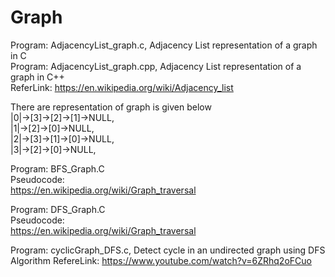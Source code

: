 # Graph
Program: AdjacencyList_graph.c, Adjacency List representation of a graph in C  
Program: AdjacencyList_graph.cpp, Adjacency List representation of a graph in C++  
ReferLink: https://en.wikipedia.org/wiki/Adjacency_list  
  
There are representation of graph is given below  
|0|->[3]->[2]->[1]->NULL,  
|1|->[2]->[0]->NULL,  
|2|->[3]->[1]->[0]->NULL,  
|3|->[2]->[0]->NULL,  
  
Program: BFS_Graph.C  
Pseudocode:  
https://en.wikipedia.org/wiki/Graph_traversal  
  
Program: DFS_Graph.C  
Pseudocode:  
https://en.wikipedia.org/wiki/Graph_traversal  

Program:
cyclicGraph_DFS.c, Detect cycle in an undirected graph using DFS Algorithm
RefereLink:
https://www.youtube.com/watch?v=6ZRhq2oFCuo
